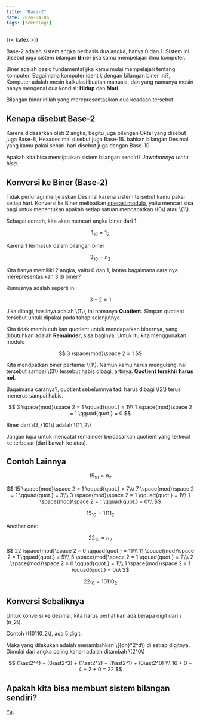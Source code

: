 ```yaml
---
title: "Base-2"
date: 2024-04-06
tags: [teknologi]
---
```


{{< katex >}}

Base-2 adalah sistem angka berbasis dua angka, hanya 0 dan 1. Sistem ini disebut juga sistem bilangan **Biner** jika kamu mempelajari ilmu komputer.

Biner adalah basic fundamental jika kamu mulai mempelajari tentang komputer. Bagaimana komputer identik dengan bilangan biner ini?, Komputer adalah mesin kalkulasi buatan manusia, dan yang namanya mesin hanya mengenal dua kondisi: **Hidup** dan **Mati**.

Bilangan biner inilah yang merepresentasikan dua keadaan tersebut.

## Kenapa disebut Base-2

Karena didasarkan oleh 2 angka, begitu juga bilangan Oktal yang disebut juga Base-8, Hexadecimal disebut juga Base-16. bahkan bilangan Desimal yang kamu pakai sehari-hari disebut juga dengan Base-10.

Apakah kita bisa menciptakan sistem bilangan sendiri? *Jawabannya tentu bisa*.

## Konversi ke Biner (Base-2)

Tidak perlu lagi menjelaskan Desimal karena sistem tersebut kamu pakai setiap hari. Konversi ke Biner melibatkan [operasi modulo](../../mathematics/06-04-2024-modulus/), yaitu mencari sisa bagi untuk menentukan apakah setiap satuan mendapatkan \\(0\\) atau \\(1\\).

Sebagai contoh, kita akan mencari angka biner dari 1:

$$
  1_{10} = 1_2
$$

Karena 1 termasuk dalam bilangan biner

$$
  3_{10} = n_2
$$

Kita hanya memiliki 2 angka, yaitu 0 dan 1, lantas bagaimana cara nya merepresentasikan 3 di biner?

Rumusnya adalah seperti ini:

$$
  3 \div 2 = 1
$$

Jika dibagi, hasilnya adalah \\(1\\), ini namanya **Quotient**. Simpan quotient tersebut untuk dipakai pada tahap selanjutnya.

Kita tidak membutuh kan quotient untuk mendapatkan binernya, yang dibutuhkan adalah **Remainder**, sisa baginya. Untuk itu kita menggunakan modulo

$$
  3 \space{mod}\space 2 = 1
$$

Kita mendpatkan biner pertama: \\(1\\). Namun kamu harus mengulangi hal tersebut sampai \\(3\\) tersebut habis dibagi, artinya: **Quotient terakhir harus nol**.

Bagaimana caranya?, quotient sebelumnya tadi harus dibagi \\(2\\) terus menerus sampai habis.

$$
  3 \space{mod}\space 2 = 1 \qquad{quot.} = 1\\\
  1 \space{mod}\space 2 = 1 \qquad{quot.} = 0
$$

Biner dari \\(3_{10}\\) adalah \\(11_2\\)

Jangan lupa untuk mencatat remainder berdasarkan quotient yang terkecil ke terbesar (dari bawah ke atas).

## Contoh Lainnya

$$
  15_{10} = n_2
$$

$$
  15 \space{mod}\space 2 = 1 \qquad{quot.} = 7\\\
  7 \space{mod}\space 2 = 1 \qquad{quot.} = 3\\\
  3 \space{mod}\space 2 = 1 \qquad{quot.} = 1\\\
  1 \space{mod}\space 2 = 1 \qquad{quot.} = 0\\\
$$

$$
  15_{10} = 1111_2
$$

Another one:

$$
  22_{10} = n_2
$$

$$
  22 \space{mod}\space 2 = 0 \qquad{quot.} = 11\\\
  11 \space{mod}\space 2 = 1 \qquad{quot.} = 5\\\
  5 \space{mod}\space 2 = 1 \qquad{quot.} = 2\\\
  2 \space{mod}\space 2 = 0 \qquad{quot.} = 1\\\
  1 \space{mod}\space 2 = 1 \qquad{quot.} = 0\\\
$$

$$
  22_{10} = 10110_2
$$

## Konversi Sebaliknya

Untuk konversi ke desimal, kita harus perhatikan ada berapa digit dari \\(n_2\\).

Contoh \\(10110_2\\), ada 5 digit:

Maka yang dilakukan adalah menambahkan \\({dn}*2^d\\) di setiap digitnya. Dimulai dari angka paling kanan adalah ditambah \\(2^0\\)

$$
  (1\ast2^4) + (0\ast2^3) + (1\ast2^2) + (1\ast2^1) + (0\ast2^0) \\\
  16 + 0 + 4 + 2 + 0 = 22
$$

## Apakah kita bisa membuat sistem bilangan sendiri?

[Ya](../06-04-2024-base-5/).